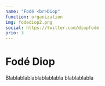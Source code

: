 ```yaml
---
name: "Fodé <br>Diop"
function: organization
img: fodediop2.png
social: https://twitter.com/diopfode
prio: 3
---
```


# Fodé Diop
 
Blablablablablablablabla
blablablabla
